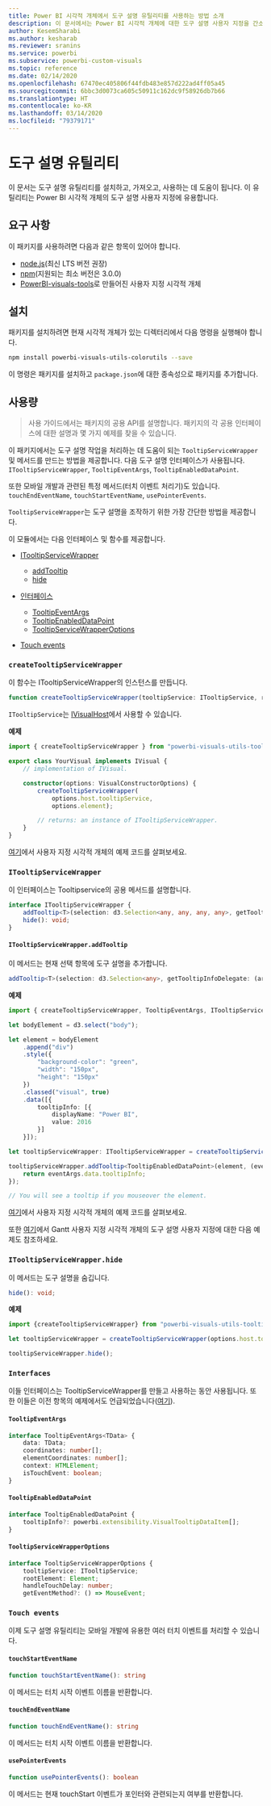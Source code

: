 ```yaml
---
title: Power BI 시각적 개체에서 도구 설명 유틸리티를 사용하는 방법 소개
description: 이 문서에서는 Power BI 시각적 개체에 대한 도구 설명 사용자 지정을 간소화하는 도구 설명 유틸리티 사용 방법을 설명합니다.
author: KesemSharabi
ms.author: kesharab
ms.reviewer: sranins
ms.service: powerbi
ms.subservice: powerbi-custom-visuals
ms.topic: reference
ms.date: 02/14/2020
ms.openlocfilehash: 67470ec405806f44fdb483e857d222ad4ff05a45
ms.sourcegitcommit: 6bbc3d0073ca605c50911c162dc9f58926db7b66
ms.translationtype: HT
ms.contentlocale: ko-KR
ms.lasthandoff: 03/14/2020
ms.locfileid: "79379171"
---
```

# <a name="tooltip-utils"></a>도구 설명 유틸리티
이 문서는 도구 설명 유틸리티를 설치하고, 가져오고, 사용하는 데 도움이 됩니다. 이 유틸리티는 Power BI 시각적 개체의 도구 설명 사용자 지정에 유용합니다.

## <a name="requirements"></a>요구 사항
이 패키지를 사용하려면 다음과 같은 항목이 있어야 합니다.
* [node.js](https://nodejs.org)(최신 LTS 버전 권장)
* [npm](https://www.npmjs.com/)(지원되는 최소 버전은 3.0.0)
* [PowerBI-visuals-tools](https://www.npmjs.com/package/powerbi-visuals-tools)로 만들어진 사용자 지정 시각적 개체

## <a name="installation"></a>설치

패키지를 설치하려면 현재 시각적 개체가 있는 디렉터리에서 다음 명령을 실행해야 합니다.

```bash
npm install powerbi-visuals-utils-colorutils --save
```
이 명령은 패키지를 설치하고 ```package.json```에 대한 종속성으로 패키지를 추가합니다.

## <a name="usage"></a>사용량

> 사용 가이드에서는 패키지의 공용 API를 설명합니다. 패키지의 각 공용 인터페이스에 대한 설명과 몇 가지 예제를 찾을 수 있습니다.

이 패키지에서는 도구 설명 작업을 처리하는 데 도움이 되는 `TooltipServiceWrapper` 및 메서드를 만드는 방법을 제공합니다. 다음 도구 설명 인터페이스가 사용됩니다. `ITooltipServiceWrapper`, `TooltipEventArgs`, `TooltipEnabledDataPoint`. 

또한 모바일 개발과 관련된 특정 메서드(터치 이벤트 처리기)도 있습니다. `touchEndEventName`, `touchStartEventName`, `usePointerEvents`.

`TooltipServiceWrapper`는 도구 설명을 조작하기 위한 가장 간단한 방법을 제공합니다.

이 모듈에서는 다음 인터페이스 및 함수를 제공합니다.
* [ITooltipServiceWrapper](#itooltipservicewrapper)
  * [addTooltip](#itooltipservicewrapperaddtooltip)
  * [hide](#itooltipservicewrapperhide)

* [인터페이스](#interfaces)
  * [TooltipEventArgs](#tooltipeventargs)
  * [TooltipEnabledDataPoint](#tooltipenableddatapoint)
  * [TooltipServiceWrapperOptions](#tooltipservicewrapperoptions)
* [Touch events](#touch-events)

### `createTooltipServiceWrapper`
이 함수는 ITooltipServiceWrapper의 인스턴스를 만듭니다.

```typescript
function createTooltipServiceWrapper(tooltipService: ITooltipService, rootElement: Element, handleTouchDelay?: number,  getEventMethod?: () => MouseEvent): ITooltipServiceWrapper;
```

```ITooltipService```는 [IVisualHost](https://github.com/microsoft/PowerBI-visuals-tools/blob/master/templates/visuals/.api/v2.6.0/PowerBI-visuals.d.ts#L1335)에서 사용할 수 있습니다.

**예제**

```typescript
import { createTooltipServiceWrapper } from "powerbi-visuals-utils-tooltiputils";

export class YourVisual implements IVisual {
    // implementation of IVisual.

    constructor(options: VisualConstructorOptions) {
        createTooltipServiceWrapper(
            options.host.tooltipService,
            options.element);

        // returns: an instance of ITooltipServiceWrapper.
    }
}
```

[여기](https://github.com/microsoft/powerbi-visuals-gantt/blob/master/src/gantt.ts#L391)에서 사용자 지정 시각적 개체의 예제 코드를 살펴보세요.

### `ITooltipServiceWrapper`
이 인터페이스는 Tooltipservice의 공용 메서드를 설명합니다.

```typescript
interface ITooltipServiceWrapper {
    addTooltip<T>(selection: d3.Selection<any, any, any, any>, getTooltipInfoDelegate: (args: TooltipEventArgs<T>) => powerbi.extensibility.VisualTooltipDataItem[], getDataPointIdentity?: (args: TooltipEventArgs<T>) => powerbi.visuals.ISelectionId, reloadTooltipDataOnMouseMove?: boolean): void;
    hide(): void;
}
```

#### `ITooltipServiceWrapper.addTooltip`

이 메서드는 현재 선택 항목에 도구 설명을 추가합니다.

```typescript
addTooltip<T>(selection: d3.Selection<any>, getTooltipInfoDelegate: (args: TooltipEventArgs<T>) => VisualTooltipDataItem[], getDataPointIdentity?: (args: TooltipEventArgs<T>) => ISelectionId, reloadTooltipDataOnMouseMove?: boolean): void;
```

**예제**

```typescript
import { createTooltipServiceWrapper, TooltipEventArgs, ITooltipServiceWrapper, TooltipEnabledDataPoint } from "powerbi-visuals-utils-tooltiputils";

let bodyElement = d3.select("body");

let element = bodyElement
    .append("div")
    .style({
        "background-color": "green",
        "width": "150px",
        "height": "150px"
    })
    .classed("visual", true)
    .data([{
        tooltipInfo: [{
            displayName: "Power BI",
            value: 2016
        }]
    }]);

let tooltipServiceWrapper: ITooltipServiceWrapper = createTooltipServiceWrapper(tooltipService, bodyElement.get(0)); // tooltipService is from the IVisualHost.

tooltipServiceWrapper.addTooltip<TooltipEnabledDataPoint>(element, (eventArgs: TooltipEventArgs<TooltipEnabledDataPoint>) => {
    return eventArgs.data.tooltipInfo;
});

// You will see a tooltip if you mouseover the element.
```

[여기](https://github.com/microsoft/powerbi-visuals-gantt/blob/master/src/gantt.ts#L2931)에서 사용자 지정 시각적 개체의 예제 코드를 살펴보세요.

또한 [여기](https://github.com/microsoft/powerbi-visuals-gantt/blob/master/src/gantt.ts#L573-L648)에서 Gantt 사용자 지정 시각적 개체의 도구 설명 사용자 지정에 대한 다음 예제도 참조하세요.

### `ITooltipServiceWrapper.hide`

이 메서드는 도구 설명을 숨깁니다.

```typescript
hide(): void;
```

**예제**

```typescript
import {createTooltipServiceWrapper} from "powerbi-visuals-utils-tooltiputils";

let tooltipServiceWrapper = createTooltipServiceWrapper(options.host.tooltipService, options.element); // options are from the VisualConstructorOptions.

tooltipServiceWrapper.hide();
```
### `Interfaces`
이들 인터페이스는 TooltipServiceWrapper를 만들고 사용하는 동안 사용됩니다. 또한 이들은 이전 항목의 예제에서도 언급되었습니다([여기](#itooltipservicewrapperaddtooltip)).

#### `TooltipEventArgs`
```typescript
interface TooltipEventArgs<TData> {
    data: TData;
    coordinates: number[];
    elementCoordinates: number[];
    context: HTMLElement;
    isTouchEvent: boolean;
}
```

#### `TooltipEnabledDataPoint`
```typescript
interface TooltipEnabledDataPoint {
    tooltipInfo?: powerbi.extensibility.VisualTooltipDataItem[];
}
```

#### `TooltipServiceWrapperOptions`
```typescript
interface TooltipServiceWrapperOptions {
    tooltipService: ITooltipService;
    rootElement: Element;
    handleTouchDelay: number;
    getEventMethod?: () => MouseEvent;
```

### `Touch events`

이제 도구 설명 유틸리티는 모바일 개발에 유용한 여러 터치 이벤트를 처리할 수 있습니다.

#### `touchStartEventName`
```typescript
function touchStartEventName(): string
```
이 메서드는 터치 시작 이벤트 이름을 반환합니다.

#### `touchEndEventName`
```typescript
function touchEndEventName(): string
```
이 메서드는 터치 시작 이벤트 이름을 반환합니다.

#### `usePointerEvents`
```typescript
function usePointerEvents(): boolean
```
이 메서드는 현재 touchStart 이벤트가 포인터와 관련되는지 여부를 반환합니다.
